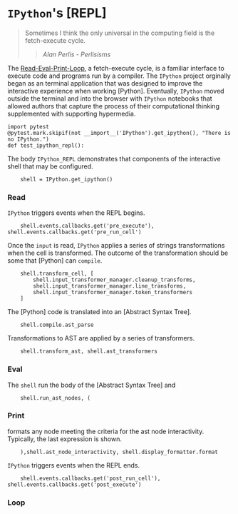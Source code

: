 # `IPython`'s [REPL]

> Sometimes I think the only universal in the computing field is the fetch-execute cycle.
>
> > _Alan Perlis - Perlisisms_

The [Read-Eval-Print-Loop], a fetch-execute cycle, is a familiar interface to execute code and
programs run by a compiler. The `IPython` project orginally began as an
terminal application that was designed to improve the interactive experience
when working [Python]. Eventually, `IPython` moved outside the terminal and
into the browser with `IPython` notebooks that allowed authors that capture
the process of their computational thinking supplemented with supporting
hypermedia.

    import pytest
    @pytest.mark.skipif(not __import__('IPython').get_ipython(), "There is no IPython.")
    def test_ipython_repl():

The body `IPython_REPL` demonstrates that components of the interactive shell that may be configured.

        shell = IPython.get_ipython()

### Read

`IPython` triggers events when the REPL begins.

        shell.events.callbacks.get('pre_execute'), shell.events.callbacks.get('pre_run_cell')

Once the `input` is read, `IPython` applies a series of strings transformations when the cell is transformed.
The outcome of the transformation should be some that [Python] can `compile`.

        shell.transform_cell, [
            shell.input_transformer_manager.cleanup_transforms,
            shell.input_transformer_manager.line_transforms,
            shell.input_transformer_manager.token_transformers
        ]

The [Python] code is translated into an [Abstract Syntax Tree].

        shell.compile.ast_parse

Transformations to AST are applied by a series of transformers.

        shell.transform_ast, shell.ast_transformers

### Eval

The `shell` run the body of the [Abstract Syntax Tree] and

        shell.run_ast_nodes, (

### Print

formats any node meeting the criteria for the ast node interactivity. Typically, the last expression is shown.

        ),shell.ast_node_interactivity, shell.display_formatter.format

`IPython` triggers events when the REPL ends.

        shell.events.callbacks.get('post_run_cell'), shell.events.callbacks.get('post_execute')

### Loop

[read-eval-print-loop]: #
